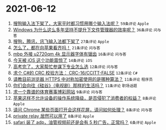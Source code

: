 # 2021-06-12

1. [搜狗输入法下架了，大家平时都习惯用哪个输入法呢？](https://www.v2ex.com/t/783039) `59条评论` `Apple`
1. [Windows 为什么这么多年坚持不提升下文件管理器的效率呢？](https://www.v2ex.com/t/783038) `36条评论` `问与答`
1. [搜狗，腾讯，讯飞输入法都下架了](https://www.v2ex.com/t/783055) `27条评论` `Apple`
1. [怎么了，都在向苹果看齐吗！](https://www.v2ex.com/t/783051) `21条评论` `问与答`
1. [mbp 外接 u2720qm 4k 显示器字体有锯齿](https://www.v2ex.com/t/783056) `16条评论` `问与答`
1. [今天被 iOS 这个功能震惊了](https://www.v2ex.com/t/783078) `14条评论` `iOS`
1. [高考完了，大家帮忙参谋下专业怎么选](https://www.v2ex.com/t/783083) `12条评论` `问与答`
1. [求个 C#的 CRC 校验方法： CRC-16/CCITT-FALSE](https://www.v2ex.com/t/783047) `12条评论` `C#`
1. [请教目前浏览器 HTTPS 中对称加密使用的是哪种算法？](https://www.v2ex.com/t/783059) `11条评论` `程序员`
1. [你们会向往《硅谷》（电视剧）那样的生活吗？](https://www.v2ex.com/t/783057) `11条评论` `职场话题`
1. [求一个靠谱的体育赛事博彩网站](https://www.v2ex.com/t/783044) `9条评论` `问与答`
1. [苹果这样不允许设备的操作系统降级，是否侵犯了消费者的权益？](https://www.v2ex.com/t/783073) `8条评论` `Apple`
1. [请问 Chrome 某些页面打开会这样花屏，请问如何处理？](https://www.v2ex.com/t/783046) `8条评论` `问与答`
1. [private relay 居然可以用了](https://www.v2ex.com/t/783036) `8条评论` `Apple`
1. [safari 装了 adp，油管视频前还是会有 5 秒广告，正常吗？](https://www.v2ex.com/t/783071) `6条评论` `Apple`
